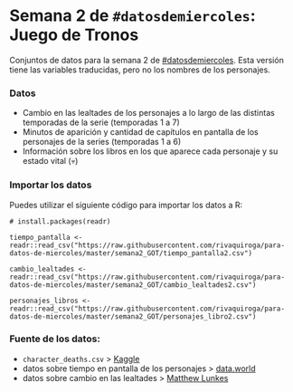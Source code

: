 # Semana 2 de `#datosdemiercoles`: Juego de Tronos

Conjuntos de datos para la semana 2 de [#datosdemiercoles](https://github.com/cienciadedatos/datos-de-miercoles). Esta versión tiene las variables traducidas, pero no los nombres de los personajes.

### Datos

* Cambio en las lealtades de los personajes a lo largo de las distintas temporadas de la serie (temporadas 1 a 7)
* Minutos de aparición y cantidad de capítulos en pantalla de los personajes de la series (temporadas 1 a 6)
* Información sobre los libros en los que aparece cada personaje y su estado vital (:skull:)


### Importar los datos

Puedes utilizar el siguiente código para importar los datos a R:
```
# install.packages(readr)

tiempo_pantalla <- readr::read_csv("https://raw.githubusercontent.com/rivaquiroga/para-datos-de-miercoles/master/semana2_GOT/tiempo_pantalla2.csv")

cambio_lealtades <- readr::read_csv("https://raw.githubusercontent.com/rivaquiroga/para-datos-de-miercoles/master/semana2_GOT/cambio_lealtades2.csv")

personajes_libros <- readr::read_csv("https://raw.githubusercontent.com/rivaquiroga/para-datos-de-miercoles/master/semana2_GOT/personajes_libro2.csv")

```

### Fuente de los datos:
* `character_deaths.csv` > [Kaggle](https://www.kaggle.com/mylesoneill/game-of-thrones)
* datos sobre tiempo en pantalla de los personajes > [data.world](https://data.world/aendrew/game-of-thrones-screen-times)
* datos sobre cambio en las lealtades > [Matthew Lunkes](https://github.com/MattLunkes/GoT_Affiliations)
